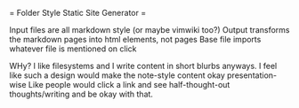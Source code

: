 = Folder Style Static Site Generator =

Input files are all markdown style (or maybe vimwiki too?)
Output transforms the markdown pages into html elements, not pages
Base file imports whatever file is mentioned on click

WHy?
I like filesystems and I write content in short blurbs anyways.
I feel like such a design would make the note-style content okay presentation-wise
Like people would click a link and see half-thought-out thoughts/writing and be okay with that.
